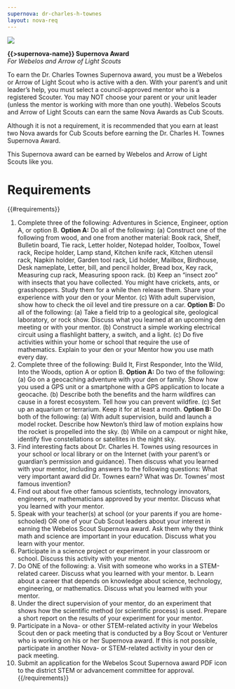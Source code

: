 ```yaml
---
supernova: dr-charles-h-townes
layout: nova-req
---
```


<div class="D(f) Jc(sb) Fxd(rr) Fxd(c)--s">
<div class="W(175px) Ta(c) Fxs(0) Mx(a)--s"><img src="{{supernova}}-award.jpg" class="W(100%) Mx(a) H(a)"></div>
<div>

**{{>supernova-name}} Supernova Award**<br />*For Webelos and Arrow of Light Scouts*

To earn the Dr. Charles Townes Supernova award, you must be a Webelos or Arrow of Light Scout who is active with a den. With your parent’s and unit leader’s help, you must select a council-approved mentor who is a registered Scouter. You may NOT choose your parent or your unit leader (unless the mentor is working with more than one youth).  Webelos Scouts and Arrow of Light Scouts can earn the same Nova Awards as Cub Scouts.

Although it is not a requirement, it is recommended that you earn at least two Nova awards for Cub Scouts before earning the Dr. Charles H. Townes Supernova Award.

This Supernova award can be earned by Webelos and Arrow of Light Scouts like you.

</div></div>

# Requirements

{{#requirements}}
1. Complete three of the following: Adventures in Science, Engineer, option A, or option B.
    **Option A:**  Do all of the following:
        (a) Construct one of the following from wood, and one from another material: Book rack, Shelf, Bulletin board, Tie rack, Letter holder, Notepad holder, Toolbox, Towel rack, Recipe holder, Lamp stand, Kitchen knife rack, Kitchen utensil rack, Napkin holder, Garden tool rack, Lid holder, Mailbox, Birdhouse, Desk nameplate, Letter, bill, and pencil holder, Bread box, Key rack, Measuring cup rack, Measuring spoon rack.
        (b) Keep an “insect zoo” with insects that you have collected. You might have crickets, ants, or grasshoppers. Study them for a while then release them. Share your experience with your den or your Mentor.
        (c) With adult supervision, show how to check the oil level and tire pressure on a car.
    **Option B:** Do all of the following:
        (a) Take a field trip to a geological site, geological laboratory, or rock show. Discuss what you learned at an upcoming den meeting or with your mentor.
        (b) Construct a simple working electrical circuit using a flashlight battery, a switch, and a light.
        (c) Do five activities within your home or school that require the use of mathematics. Explain to your den or your Mentor how you use math every day.
2. Complete three of the following: Build It, First Responder, Into the Wild, Into the Woods, option A or option B.
    **Option A:**  Do two of the following:
        (a) Go on a geocaching adventure with your den or family. Show how you used a GPS unit or a smartphone with a GPS application to locate a geocache.
        (b) Describe both the benefits and the harm wildfires can cause in a forest ecosystem. Tell how you can prevent wildfire.
        (c) Set up an aquarium or terrarium. Keep it for at least a month.
    **Option B:**  Do both of the following:
        (a) With adult supervision, build and launch a model rocket. Describe how Newton’s third law of motion explains how the rocket is propelled into the sky.
        (b) While on a campout or night hike, identify five constellations or satellites in the night sky.
3. Find interesting facts about Dr. Charles H. Townes using resources in your school or local library or on the Internet (with your parent’s or guardian’s permission and guidance). Then discuss what you learned with your mentor, including answers to the following questions: What very important award did Dr. Townes earn? What was Dr. Townes’ most famous invention?
4. Find out about five other famous scientists, technology innovators, engineers, or mathematicians approved by your mentor. Discuss what you learned with your mentor.
5. Speak with your teacher(s) at school (or your parents if you are home-schooled) OR one of your Cub Scout leaders about your interest in earning the Webelos Scout Supernova award. Ask them why they think math and science are important in your education. Discuss what you learn with your mentor.
6. Participate in a science project or experiment in your classroom or school. Discuss this activity with your mentor.
7. Do ONE of the following:
    a. Visit with someone who works in a STEM-related career. Discuss what you learned with your mentor.
    b. Learn about a career that depends on knowledge about science, technology, engineering, or mathematics. Discuss what you learned with your mentor.
8. Under the direct supervision of your mentor, do an experiment that shows how the scientific method (or scientific process) is used. Prepare a short report on the results of your experiment for your mentor.
9. Participate in a Nova- or other STEM-related activity in your Webelos Scout den or pack meeting that is conducted by a Boy Scout or Venturer who is working on his or her Supernova award. If this is not possible, participate in another Nova- or STEM-related activity in your den or pack meeting.
10. Submit an application for the Webelos Scout Supernova award PDF icon to the district STEM or advancement committee for approval.
{{/requirements}}
